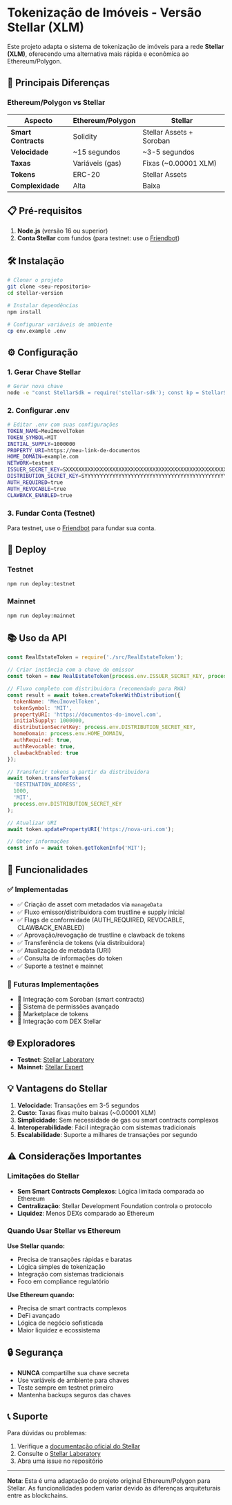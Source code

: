 # Tokenização de Imóveis - Versão Stellar (XLM)

Este projeto adapta o sistema de tokenização de imóveis para a rede **Stellar (XLM)**, oferecendo uma alternativa mais rápida e econômica ao Ethereum/Polygon.

## 🚀 Principais Diferenças

### Ethereum/Polygon vs Stellar

| Aspecto | Ethereum/Polygon | Stellar |
|---------|------------------|---------|
| **Smart Contracts** | Solidity | Stellar Assets + Soroban |
| **Velocidade** | ~15 segundos | ~3-5 segundos |
| **Taxas** | Variáveis (gas) | Fixas (~0.00001 XLM) |
| **Tokens** | ERC-20 | Stellar Assets |
| **Complexidade** | Alta | Baixa |

## 📋 Pré-requisitos

1. **Node.js** (versão 16 ou superior)
2. **Conta Stellar** com fundos (para testnet: use o [Friendbot](https://laboratory.stellar.org/#account-creator?network=testnet))

## 🛠️ Instalação

```bash
# Clonar o projeto
git clone <seu-repositorio>
cd stellar-version

# Instalar dependências
npm install

# Configurar variáveis de ambiente
cp env.example .env
```

## ⚙️ Configuração

### 1. Gerar Chave Stellar

```bash
# Gerar nova chave
node -e "const StellarSdk = require('stellar-sdk'); const kp = StellarSdk.Keypair.random(); console.log('Secret:', kp.secret()); console.log('Public:', kp.publicKey());"
```

### 2. Configurar .env

```bash
# Editar .env com suas configurações
TOKEN_NAME=MeuImovelToken
TOKEN_SYMBOL=MIT
INITIAL_SUPPLY=1000000
PROPERTY_URI=https://meu-link-de-documentos
HOME_DOMAIN=example.com
NETWORK=testnet
ISSUER_SECRET_KEY=SXXXXXXXXXXXXXXXXXXXXXXXXXXXXXXXXXXXXXXXXXXXXXXXXXXXXXXXXXXXXXXXX
DISTRIBUTION_SECRET_KEY=SYYYYYYYYYYYYYYYYYYYYYYYYYYYYYYYYYYYYYYYYYYYYYYYYYYYYYYYYYYY
AUTH_REQUIRED=true
AUTH_REVOCABLE=true
CLAWBACK_ENABLED=true
```

### 3. Fundar Conta (Testnet)

Para testnet, use o [Friendbot](https://laboratory.stellar.org/#account-creator?network=testnet) para fundar sua conta.

## 🚀 Deploy

### Testnet
```bash
npm run deploy:testnet
```

### Mainnet
```bash
npm run deploy:mainnet
```

## 📚 Uso da API

```javascript
const RealEstateToken = require('./src/RealEstateToken');

// Criar instância com a chave do emissor
const token = new RealEstateToken(process.env.ISSUER_SECRET_KEY, process.env.NETWORK || 'testnet');

// Fluxo completo com distribuidora (recomendado para RWA)
const result = await token.createTokenWithDistribution({
  tokenName: 'MeuImovelToken',
  tokenSymbol: 'MIT',
  propertyURI: 'https://documentos-do-imovel.com',
  initialSupply: 1000000,
  distributionSecretKey: process.env.DISTRIBUTION_SECRET_KEY,
  homeDomain: process.env.HOME_DOMAIN,
  authRequired: true,
  authRevocable: true,
  clawbackEnabled: true
});

// Transferir tokens a partir da distribuidora
await token.transferTokens(
  'DESTINATION_ADDRESS',
  1000,
  'MIT',
  process.env.DISTRIBUTION_SECRET_KEY
);

// Atualizar URI
await token.updatePropertyURI('https://nova-uri.com');

// Obter informações
const info = await token.getTokenInfo('MIT');
```

## 🔧 Funcionalidades

### ✅ Implementadas
- ✅ Criação de asset com metadados via `manageData`
- ✅ Fluxo emissor/distribuidora com trustline e supply inicial
- ✅ Flags de conformidade (AUTH_REQUIRED, REVOCABLE, CLAWBACK_ENABLED)
- ✅ Aprovação/revogação de trustline e clawback de tokens
- ✅ Transferência de tokens (via distribuidora)
- ✅ Atualização de metadata (URI)
- ✅ Consulta de informações do token
- ✅ Suporte a testnet e mainnet

### 🚧 Futuras Implementações
- 🔄 Integração com Soroban (smart contracts)
- 🔄 Sistema de permissões avançado
- 🔄 Marketplace de tokens
- 🔄 Integração com DEX Stellar

## 🌐 Exploradores

- **Testnet**: [Stellar Laboratory](https://laboratory.stellar.org/)
- **Mainnet**: [Stellar Expert](https://stellar.expert/)

## 💡 Vantagens do Stellar

1. **Velocidade**: Transações em 3-5 segundos
2. **Custo**: Taxas fixas muito baixas (~0.00001 XLM)
3. **Simplicidade**: Sem necessidade de gas ou smart contracts complexos
4. **Interoperabilidade**: Fácil integração com sistemas tradicionais
5. **Escalabilidade**: Suporte a milhares de transações por segundo

## ⚠️ Considerações Importantes

### Limitações do Stellar
- **Sem Smart Contracts Complexos**: Lógica limitada comparada ao Ethereum
- **Centralização**: Stellar Development Foundation controla o protocolo
- **Liquidez**: Menos DEXs comparado ao Ethereum

### Quando Usar Stellar vs Ethereum

**Use Stellar quando:**
- Precisa de transações rápidas e baratas
- Lógica simples de tokenização
- Integração com sistemas tradicionais
- Foco em compliance regulatório

**Use Ethereum quando:**
- Precisa de smart contracts complexos
- DeFi avançado
- Lógica de negócio sofisticada
- Maior liquidez e ecossistema

## 🔒 Segurança

- **NUNCA** compartilhe sua chave secreta
- Use variáveis de ambiente para chaves
- Teste sempre em testnet primeiro
- Mantenha backups seguros das chaves

## 📞 Suporte

Para dúvidas ou problemas:
1. Verifique a [documentação oficial do Stellar](https://developers.stellar.org/)
2. Consulte o [Stellar Laboratory](https://laboratory.stellar.org/)
3. Abra uma issue no repositório

---

**Nota**: Esta é uma adaptação do projeto original Ethereum/Polygon para Stellar. As funcionalidades podem variar devido às diferenças arquiteturais entre as blockchains.
